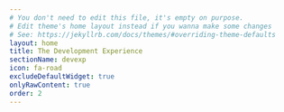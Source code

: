 ```yaml
---
# You don't need to edit this file, it's empty on purpose.
# Edit theme's home layout instead if you wanna make some changes
# See: https://jekyllrb.com/docs/themes/#overriding-theme-defaults
layout: home
title: The Development Experience
sectionName: devexp
icon: fa-road
excludeDefaultWidget: true
onlyRawContent: true
order: 2
---
```


<script type="text/javascript">

    var npsConfig = { 
      styling: { 
        backgroundHoverColour: 'DarkOrchid', 
        foregroundHoverColour: 'white', 
        backgroundColour: 'DarkMagenta',
        foregroundColour: 'white', 
        top: '20px', 
        right: '20px'
      },
      settings: {
        introductionStatement: 'Thank you for reading this far! Please let us know how it\'s going...',
        mainQuestion: 'On a scale of 1 - 100, how easy is this documentation to understand? (100 being 100% easy)',
        answerRanges: [
          {
            start: 1,
            end: 40,
            question: 'How would you do it, starting from scratch?'
          },
          {
            start: 41,
            end: 60,
            question: 'What types of things are missing from the documentation?'
          },
          {
            start: 61,
            end: 80,
            question: 'Do we need to include any specific information that\'s been missed?'
          },
          {
            start: 81,
            end: 100,
            question: 'What would complete this documentation and make it perfect?'
          }
        ],
        timeOutOnAnswer: 180,
	miscSettings: {
		widgetName: 'purple-widget'
	}
      }
    };

    initialzeCodeRedNpsWidget(npsConfig);

</script>
